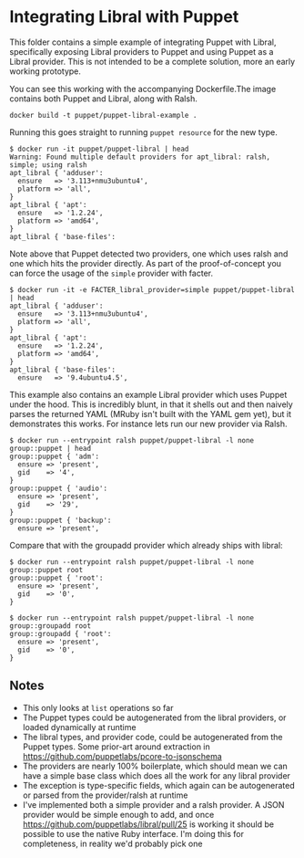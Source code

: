 # Integrating Libral with Puppet

This folder contains a simple example of integrating Puppet with Libral, specifically exposing Libral providers to Puppet and using Puppet as a Libral provider. This is not intended to be a complete solution, more an early working prototype.

You can see this working with the accompanying Dockerfile.The image contains both Puppet and Libral, along with Ralsh.

```
docker build -t puppet/puppet-libral-example .
```

Running this goes straight to running `puppet resource` for the new type.

```
$ docker run -it puppet/puppet-libral | head
Warning: Found multiple default providers for apt_libral: ralsh, simple; using ralsh
apt_libral { 'adduser':
  ensure   => '3.113+nmu3ubuntu4',
  platform => 'all',
}
apt_libral { 'apt':
  ensure   => '1.2.24',
  platform => 'amd64',
}
apt_libral { 'base-files':
```

Note above that Puppet detected two providers, one which uses ralsh and one which hits the provider directly. As part of the proof-of-concept you can force the usage of the `simple` provider with facter.

```
$ docker run -it -e FACTER_libral_provider=simple puppet/puppet-libral | head
apt_libral { 'adduser':
  ensure   => '3.113+nmu3ubuntu4',
  platform => 'all',
}
apt_libral { 'apt':
  ensure   => '1.2.24',
  platform => 'amd64',
}
apt_libral { 'base-files':
  ensure   => '9.4ubuntu4.5',
```

This example also contains an example Libral provider which uses Puppet under the hood. This is incredibly blunt, in that it shells out and then naively parses the returned YAML (MRuby isn't built with the YAML gem yet), but it demonstrates this works. For instance lets run our new provider via Ralsh.

```
$ docker run --entrypoint ralsh puppet/puppet-libral -l none group::puppet | head
group::puppet { 'adm':
  ensure => 'present',
  gid    => '4',
}
group::puppet { 'audio':
  ensure => 'present',
  gid    => '29',
}
group::puppet { 'backup':
  ensure => 'present',
```

Compare that with the groupadd provider which already ships with libral:

```
$ docker run --entrypoint ralsh puppet/puppet-libral -l none group::puppet root
group::puppet { 'root':
  ensure => 'present',
  gid    => '0',
}

$ docker run --entrypoint ralsh puppet/puppet-libral -l none group::groupadd root
group::groupadd { 'root':
  ensure => 'present',
  gid    => '0',
}
```

## Notes

* This only looks at `list` operations so far
* The Puppet types could be autogenerated from the libral providers, or loaded dynamically at runtime
* The libral types, and provider code, could be autogenerated from the Puppet types. Some prior-art around extraction in https://github.com/puppetlabs/pcore-to-jsonschema
* The providers are nearly 100% boilerplate, which should mean we can have a simple base class which does all the work for any libral provider
* The exception is type-specific fields, which again can be autogenerated or parsed from the provider/ralsh at runtime
* I've implemented both a simple provider and a ralsh provider. A JSON provider would be simple enough to add, and once https://github.com/puppetlabs/libral/pull/25 is working it should be possible to use the native Ruby interface. I'm doing this for completeness, in reality we'd probably pick one

